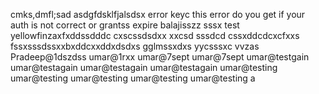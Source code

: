 
cmks,dmfl;sad
asdgfdsklfjalsdsx
error keyc
this error do you get if your auth is not correct or grantss expire balajisszz
sssx
test yellowfinzaxfxddssdddc
cxscssdsdxx
xxcsd sssdcd
cssxddcdcxcfxxs
fssxsssdssxxbxddcxxddxdsdxs
gglmssxdxs
yycsssxc
vvzas
Pradeep@1dszdss
umar@1rxx
umar@7sept
umar@7sept
umar@testgain
umar@testagain
umar@testagain
umar@testagain
umar@testing
umar@testing
umar@testing
umar@testing
umar@testing
a
